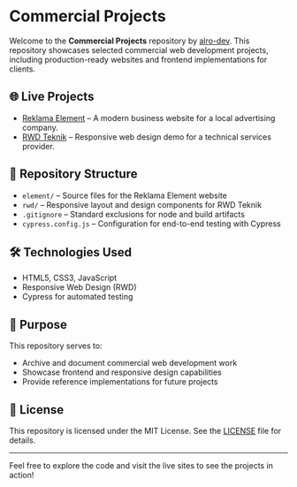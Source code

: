 # Commercial Projects

Welcome to the **Commercial Projects** repository by [alro-dev](https://github.com/alro-dev). This repository showcases selected commercial web development projects, including production-ready websites and frontend implementations for clients.

## 🌐 Live Projects

- [Reklama Element](https://reklama-element.pl/) – A modern business website for a local advertising company.
- [RWD Teknik](http://rwd.teknik.pl/) – Responsive web design demo for a technical services provider.

## 📁 Repository Structure

- `element/` – Source files for the Reklama Element website
- `rwd/` – Responsive layout and design components for RWD Teknik
- `.gitignore` – Standard exclusions for node and build artifacts
- `cypress.config.js` – Configuration for end-to-end testing with Cypress

## 🛠 Technologies Used

- HTML5, CSS3, JavaScript
- Responsive Web Design (RWD)
- Cypress for automated testing

## 🚀 Purpose

This repository serves to:

- Archive and document commercial web development work
- Showcase frontend and responsive design capabilities
- Provide reference implementations for future projects

## 📄 License

This repository is licensed under the MIT License. See the [LICENSE](LICENSE) file for details.

---

Feel free to explore the code and visit the live sites to see the projects in action!

